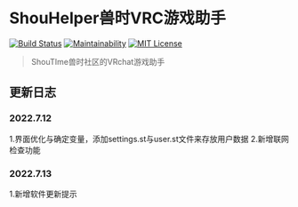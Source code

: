 # ShouHelper兽时VRC游戏助手
[![Build Status](https://travis-ci.org/LinaTsukusu/vrchat-client.svg?branch=master)](https://travis-ci.org/LinaTsukusu/vrchat-client)
[![Maintainability](https://api.codeclimate.com/v1/badges/398324dfe83c38451044/maintainability)](https://codeclimate.com/github/LinaTsukusu/vrchat-client/maintainability)
[![MIT License](http://img.shields.io/badge/license-MIT-blue.svg?style=flat)](LICENSE)
> ShouTIme兽时社区的VRchat游戏助手

## 更新日志
### 2022.7.12
1.界面优化与确定变量，添加settings.st与user.st文件来存放用户数据
2.新增联网检查功能
### 2022.7.13
1.新增软件更新提示
